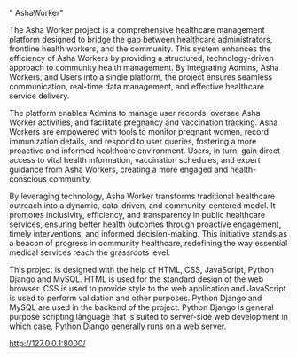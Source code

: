 " AshaWorker" 

The Asha Worker project is a comprehensive healthcare management platform designed to bridge the gap between healthcare administrators, frontline health workers, and the community. This system enhances the efficiency of Asha Workers by providing a structured, technology-driven approach to community health management. By integrating Admins, Asha Workers, and Users into a single platform, the project ensures seamless communication, real-time data management, and effective healthcare service delivery.

The platform enables Admins to manage user records, oversee Asha Worker activities, and facilitate pregnancy and vaccination tracking. Asha Workers are empowered with tools to monitor pregnant women, record immunization details, and respond to user queries, fostering a more proactive and informed healthcare environment. Users, in turn, gain direct access to vital health information, vaccination schedules, and expert guidance from Asha Workers, creating a more engaged and health-conscious community. 

By leveraging technology, Asha Worker transforms traditional healthcare outreach into a dynamic, data-driven, and community-centered model. It promotes inclusivity, efficiency, and transparency in public healthcare services, ensuring better health outcomes through proactive engagement, timely interventions, and informed decision-making. This initiative stands as a beacon of progress in community healthcare, redefining the way essential medical services reach the grassroots level. 

This project is designed with the help of HTML, CSS, JavaScript, Python Django and MySQL. HTML is used for the standard design of the web browser. CSS is used to provide style to the web application and JavaScript is used to perform validation and other purposes. Python Django and MySQL are used in the backend of the project. Python Django is general purpose scripting language that is suited to server-side web development in which case, Python Django generally runs on a web server.

http://127.0.0.1:8000/
